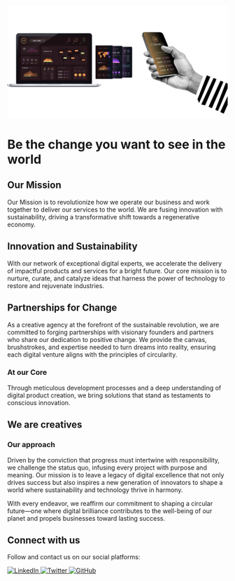 ![Banner Image](bc_profile_web.webp)
# Be the change you want to see in the world

## Our Mission
Our Mission is to revolutionize how we operate our business and work together to deliver our services to the world. We are fusing innovation with sustainability, driving a transformative shift towards a regenerative economy. 

## Innovation and Sustainability
With our network of exceptional digital experts, we accelerate the delivery of impactful products and services for a bright future. Our core mission is to nurture, curate, and catalyze ideas that harness the power of technology to restore and rejuvenate industries.

## Partnerships for Change
As a creative agency at the forefront of the sustainable revolution, we are committed to forging partnerships with visionary founders and partners who share our dedication to positive change. We provide the canvas, brushstrokes, and expertise needed to turn dreams into reality, ensuring each digital venture aligns with the principles of circularity.

### At our Core
 Through meticulous development processes and a deep understanding of digital product creation, we bring solutions that stand as testaments to conscious innovation.

## We are creatives

### Our approach 

Driven by the conviction that progress must intertwine with responsibility, we challenge the status quo, infusing every project with purpose and meaning. Our mission is to leave a legacy of digital excellence that not only drives success but also inspires a new generation of innovators to shape a world where sustainability and technology thrive in harmony.

With every endeavor, we reaffirm our commitment to shaping a circular future—one where digital brilliance contributes to the well-being of our planet and propels businesses toward lasting success.

## Connect with us

Follow and contact us on our social platforms:

<a href="https://www.linkedin.com/company/bendcircular/" target="_blank">
  <img src="https://img.shields.io/badge/LinkedIn--_.svg?logo=linkedin&style=social" alt="LinkedIn">
</a>
<a href="https://twitter.com/bendcircular" target="_blank">
  <img src="https://img.shields.io/badge/Twitter--_.svg?logo=twitter&style=social" alt="Twitter">
</a>
<a href="https://github.com/bendcircular/" target="_blank">
  <img src="https://img.shields.io/badge/GitHub--_.svg?logo=github&style=social" alt="GitHub">
</a>